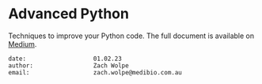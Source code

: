 
# Advanced Python

Techniques to improve your Python code. The full document is available on [Medium](https://medium.com/@zachcolinwolpe/advanced-python-for-data-scientists-589fa5e29532).

```
date:                   01.02.23
author:                 Zach Wolpe
email:                  zach.wolpe@medibio.com.au            
```
